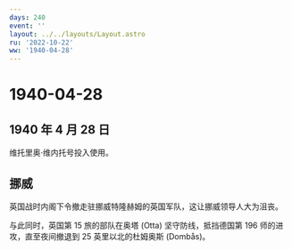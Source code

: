 ```yaml
---
days: 240
event: ''
layout: ../../layouts/Layout.astro
ru: '2022-10-22'
ww: '1940-04-28'
---
```


# 1940-04-28

## 1940 年 4 月 28 日

维托里奥·维内托号投入使用。

## 挪威

英国战时内阁下令撤走驻挪威特隆赫姆的英国军队，这让挪威领导人大为沮丧。

与此同时，英国第 15 旅的部队在奥塔 (Otta) 坚守防线，抵挡德国第 196
师的进攻，直至夜间撤退到 25 英里以北的杜姆奥斯 (Dombås)。